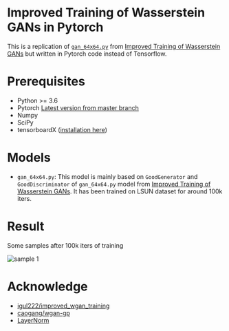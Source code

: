 # Improved Training of Wasserstein GANs in Pytorch

This is a replication of [`gan_64x64.py`](https://github.com/igul222/improved_wgan_training/blob/master/gan_64x64.py) from [Improved Training of Wasserstein GANs](https://github.com/igul222/improved_wgan_training) but written in Pytorch code instead of Tensorflow.

# Prerequisites
* Python >= 3.6
* Pytorch [Latest version from master branch](https://github.com/pytorch/pytorch)
* Numpy
* SciPy
* tensorboardX ([installation here](https://github.com/lanpa/tensorboard-pytorch))

# Models

* `gan_64x64.py`: This model is mainly based on `GoodGenerator` and `GoodDiscriminator` of `gan_64x64.py` model from [Improved Training of Wasserstein GANs](https://github.com/igul222/improved_wgan_training). It has been trained on LSUN dataset for around 100k iters.

# Result

Some samples after 100k iters of training

![sample 1](https://github.com/jalola/improved-wgan-pytorch/raw/master/result/samples_1.png "Sample 1")

# Acknowledge

* [igul222/improved_wgan_training](https://github.com/igul222/improved_wgan_training)
* [caogang/wgan-gp](https://github.com/caogang/wgan-gp)
* [LayerNorm](https://github.com/pytorch/pytorch/issues/1959)